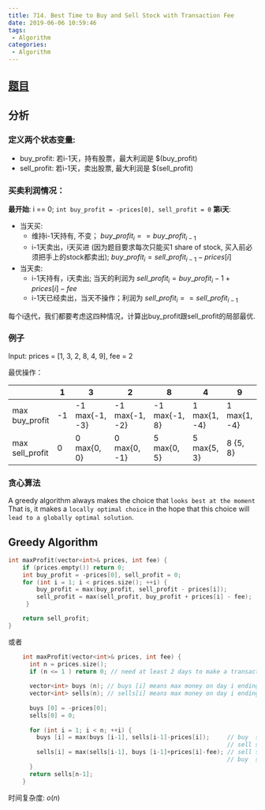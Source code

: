 ```yaml
---
title: 714. Best Time to Buy and Sell Stock with Transaction Fee
date: 2019-06-06 10:59:46
tags:
 - Algorithm 
categories:
 - Algorithm 
---
```


##  [题目](https://leetcode.com/problems/best-time-to-buy-and-sell-stock-with-transaction-fee)

## 分析

### 定义两个状态变量: 
- buy_profit: 若i-1天，持有股票，最大利润是 $(buy_profit)
- sell_profit: 若i-1天，卖出股票, 最大利润是 $(sell_profit)

### 买卖利润情况： 

**最开始**: i == 0;  `int buy_profit = -prices[0], sell_profit = 0`
**第i天**: 

- 当天买: 
    - 维持i-1天持有, 不变； $buy\_profit_i == buy\_profit_{i-1}$ 
    - i-1天卖出，i天买进 (因为题目要求每次只能买1 share of stock, 买入前必须把手上的stock都卖出); $buy\_profit_i = sell\_profit_{i-1} - prices[i]$
- 当天卖:  
    - i-1天持有，i天卖出; 当天的利润为 $sell\_profit_i=buy\_profit_i-1 + prices[i] - fee$
    - i-1天已经卖出，当天不操作；利润为 $sell\_profit_i == sell\_profit_{i-1}$ 
    
每个i迭代，我们都要考虑这四种情况，计算出buy_profit跟sell_profit的局部最优. 


### 例子
Input: prices = [1, 3, 2, 8, 4, 9], fee = 2

最优操作： 

|  | 1 | 3 | 2 | 8 | 4 | 9 |
| --- | --- | --- | --- | --- | --- | --- |
| max buy_profit | -1 | -1 max{-1, -3} | -1 max{-1, -2}| -1 max{-1, 8}| 1 max{1, -4} | 1 max{1, -4}|
| max sell_profit | 0 | 0 max{0, 0}| 0 max{0, -1}| 5 max{0, 5}| 5 max{5, 3}| 8 {5, 8}|

### 贪心算法
A greedy algorithm always makes the choice that `looks best at the moment` That is, it makes a `locally optimal choice` in the hope that this choice will `lead to a globally optimal solution`. 


## Greedy Algorithm   


```c++
int maxProfit(vector<int>& prices, int fee) {
    if (prices.empty()) return 0;
    int buy_profit = -prices[0], sell_profit = 0;
    for (int i = 1; i < prices.size(); ++i) {
        buy_profit = max(buy_profit, sell_profit - prices[i]);
        sell_profit = max(sell_profit, buy_profit + prices[i] - fee);
     }

    return sell_profit;
}
```
或者

```c++
    int maxProfit(vector<int>& prices, int fee) {
      int n = prices.size();
      if (n <= 1 ) return 0; // need at least 2 days to make a transactions
      
      vector<int> buys (n); // buys [i] means max money on day i ending in buy  state (have stock in hand)
      vector<int> sells(n); // sells[i] means max money on day i ending in sell state (no stock in hand)
      
      buys [0] = -prices[0];
      sells[0] = 0;
      
      for (int i = 1; i < n; ++i) {
        buys [i] = max(buys [i-1], sells[i-1]-prices[i]);     // buy  state to buy  state: continue holding onto stock
                                                              // sell state to buy  state: buy on day i
        sells[i] = max(sells[i-1], buys [i-1]+prices[i]-fee); // sell state to sell state: continue not holding any stock
                                                              // buy  state to sell state: sell on day i
      }
      return sells[n-1];
    }
```
时间复杂度: $o(n)$